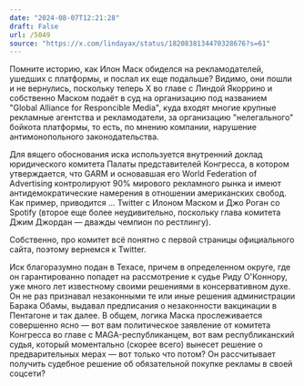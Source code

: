 ```yaml
---
date: "2024-08-07T12:21:28"
draft: False
url: /5049
source: "https://x.com/lindayax/status/1820838134470328676?s=61"
---
```


Помните историю, как Илон Маск обиделся на рекламодателей, ушедших с платформы, и послал их еще подальше? Видимо, они пошли и не вернулись, поскольку теперь X во главе с Линдой Якоррино и собственно Маском подаёт в суд на организацию под названием "Global Alliance for Responcible Media", куда входят многие крупные рекламные агентства и рекламодатели, за организацию "нелегального" бойкота платформы, то есть, по мнению компании, нарушение антимонопольного законодательства.

Для вящего обоснования иска используется внутренний доклад юридического комитета Палаты представителей Конгресса, в котором утверждается, что GARM и основавшая его World Federation of Advertising контролируют 90% мирового рекламного рынка и имеют антидемократические намерения в отношении американских свобод. Как пример, приводится … Twitter с Илоном Маском и Джо Роган со Spotify (второе еще более неудивительно, поскольку глава комитета Джим Джордан — дважды чемпион по рестлингу). 

Собственно, про комитет всё понятно с первой страницы официального сайта, поэтому вернемся к Twitter. 

Иск благоразумно подан в Техасе, причем в определенном округе, где он гарантированно попадет на рассмотрение к судье Риду О'Коннору, уже много лет известному своими решениями в консервативном духе. Он не раз признавал незаконными те или иные решения администрации Барака Обамы, выдавал предписания о незаконности вакцинации в Пентагоне и так далее. В общем, логика Маска прослеживается совершенно ясно — вот вам политическое заявление от комитета Конгресса во главе с MAGA-республиканцем, вот вам республиканский судья, который моментально (скорее всего) вынесет решение о предварительных мерах — вот только что потом? Он рассчитывает получить судебное решение об обязательной покупке рекламы в своей соцсети?
